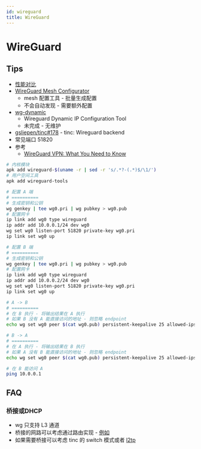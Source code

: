 ```yaml
---
id: wireguard
title: WireGuard
---
```


# WireGuard

## Tips
* [性能对比](https://www.wireguard.com/performance)
* [WireGuard Mesh Configurator](https://github.com/k4yt3x/wireguard-mesh-configurator)
  * mesh 配置工具 - 批量生成配置
  * 不会自动发现 - 需要额外配置
* [wg-dynamic](https://github.com/WireGuard/wg-dynamic)
  * Wireguard Dynamic IP Configuration Tool
  * 未完成 - 无维护
* [gsliepen/tinc#178](https://github.com/gsliepen/tinc/issues/179) - tinc: Wireguard backend
* 常见端口 51820
* 参考
  * [WireGuard VPN: What You Need to Know](https://restoreprivacy.com/wireguard)

```bash
# 内核模块
apk add wireguard-$(uname -r | sed -r 's/.*?-(.*)$/\1/')
# 用户空间工具
apk add wireguard-tools

# 配置 A 端
# ==========
# 生成密钥和公钥
wg genkey | tee wg0.pri | wg pubkey > wg0.pub
# 配置网卡
ip link add wg0 type wireguard
ip addr add 10.0.0.1/24 dev wg0
wg set wg0 listen-port 51820 private-key wg0.pri
ip link set wg0 up

# 配置 B 端
# ==========
# 生成密钥和公钥
wg genkey | tee wg0.pri | wg pubkey > wg0.pub
# 配置网卡
ip link add wg0 type wireguard
ip addr add 10.0.0.2/24 dev wg0
wg set wg0 listen-port 51820 private-key wg0.pri
ip link set wg0 up

# A -> B
# ==========
# 在 B 执行 - 将输出结果在 A 执行
# 如果 B 没有 A 能直接访问的地址 - 则忽略 endpoint
echo wg set wg0 peer $(cat wg0.pub) persistent-keepalive 25 allowed-ips 10.0.0.2/32 endpoint <主机B地址>:51820

# B -> A
# ==========
# 在 A 执行 - 将输出结果在 B 执行
# 如果 A 没有 B 能直接访问的地址 - 则忽略 endpoint
echo wg set wg0 peer $(cat wg0.pub) persistent-keepalive 25 allowed-ips 10.0.0.1/32 endpoint <主机A地址>:51820

# 在 B 能访问 A
ping 10.0.0.1
```

## FAQ
### 桥接或DHCP
* wg 只支持 L3 通道
* 桥接的网路可以考虑通过路由实现 - [例如](https://lists.zx2c4.com/pipermail/wireguard/2018-January/002341.html)
* 如果需要桥接可以考虑 tinc 的 switch 模式或者 [l2tp](https://remote-lab.net/linux-l2tp-ethernet-pseudowires)
